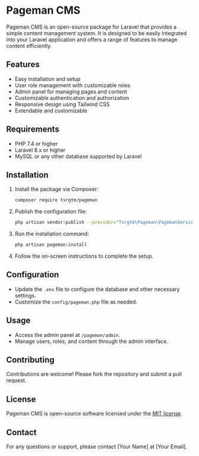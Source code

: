 # Pageman CMS

Pageman CMS is an open-source package for Laravel that provides a simple content management system. It is designed to be easily integrated into your Laravel application and offers a range of features to manage content efficiently.

## Features

- Easy installation and setup
- User role management with customizable roles
- Admin panel for managing pages and content
- Customizable authentication and authorization
- Responsive design using Tailwind CSS
- Extendable and customizable

## Requirements

- PHP 7.4 or higher
- Laravel 8.x or higher
- MySQL or any other database supported by Laravel

## Installation

1. Install the package via Composer:

   ```bash
   composer require tsrgtm/pageman
   ```

2. Publish the configuration file:

   ```bash
   php artisan vendor:publish --provider="Tsrgtm\Pageman\PagemanServiceProvider"
   ```

3. Run the installation command:

   ```bash
   php artisan pageman:install
   ```

4. Follow the on-screen instructions to complete the setup.

## Configuration

- Update the `.env` file to configure the database and other necessary settings.
- Customize the `config/pageman.php` file as needed.

## Usage

- Access the admin panel at `/pageman/admin`.
- Manage users, roles, and content through the admin interface.

## Contributing

Contributions are welcome! Please fork the repository and submit a pull request.

## License

Pageman CMS is open-source software licensed under the [MIT license](LICENSE).

## Contact

For any questions or support, please contact [Your Name] at [Your Email].
